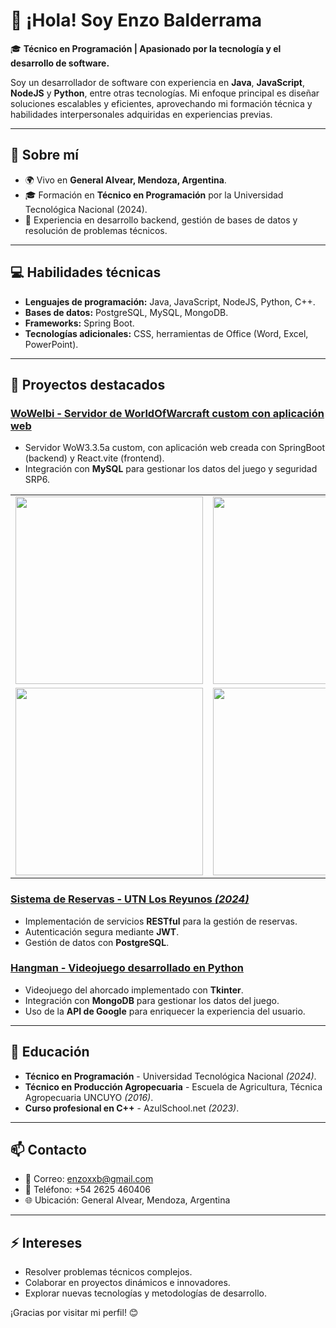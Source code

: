 # 👋 ¡Hola! Soy Enzo Balderrama

🎓 **Técnico en Programación | Apasionado por la tecnología y el desarrollo de software.**

Soy un desarrollador de software con experiencia en **Java**, **JavaScript**, **NodeJS** y **Python**, entre otras tecnologías. Mi enfoque principal es diseñar soluciones escalables y eficientes, aprovechando mi formación técnica y habilidades interpersonales adquiridas en experiencias previas.

---

## 🌟 **Sobre mí**
- 🌍 Vivo en **General Alvear, Mendoza, Argentina**.
- 🎓 Formación en **Técnico en Programación** por la Universidad Tecnológica Nacional (2024).
- 💼 Experiencia en desarrollo backend, gestión de bases de datos y resolución de problemas técnicos.

---

## 💻 **Habilidades técnicas**
- **Lenguajes de programación:** Java, JavaScript, NodeJS, Python, C++.
- **Bases de datos:** PostgreSQL, MySQL, MongoDB.
- **Frameworks:** Spring Boot.
- **Tecnologías adicionales:** CSS, herramientas de Office (Word, Excel, PowerPoint).

---

## 🚀 **Proyectos destacados**
### [WoWelbi - Servidor de WorldOfWarcraft custom con aplicación web](#)
- Servidor WoW3.3.5a custom, con aplicación web creada con SpringBoot (backend) y React.vite (frontend).
- Integración con **MySQL** para gestionar los datos del juego y seguridad SRP6.
<div align="center">
  <table>
    <tr>
      <td>
        <img src="https://github.com/EnzoxxB/WoWMetalServer/blob/main/Web/public/images/WoWelbi1.png?raw=true" width="300"/>
      </td>
      <td>
        <img src="https://github.com/EnzoxxB/WoWMetalServer/blob/main/Web/public/images/WoWelbi2.png?raw=true" width="300"/>
      </td>
    </tr>
    <tr>
      <td>
        <img src="https://github.com/EnzoxxB/WoWMetalServer/blob/main/Web/public/images/WoWelbi3.png?raw=true" width="300"/>
      </td>
      <td>
        <img src="https://github.com/EnzoxxB/WoWMetalServer/blob/main/Web/public/images/WoWelbi4.png?raw=true" width="300"/>
      </td>
    </tr>
  </table>
</div>

### [Sistema de Reservas - UTN Los Reyunos *(2024)*](#)
- Implementación de servicios **RESTful** para la gestión de reservas.
- Autenticación segura mediante **JWT**.
- Gestión de datos con **PostgreSQL**.

### [Hangman - Videojuego desarrollado en Python](#)
- Videojuego del ahorcado implementado con **Tkinter**.
- Integración con **MongoDB** para gestionar los datos del juego.
- Uso de la **API de Google** para enriquecer la experiencia del usuario.

---

## 📜 **Educación**
- **Técnico en Programación** - Universidad Tecnológica Nacional *(2024)*.
- **Técnico en Producción Agropecuaria** - Escuela de Agricultura, Técnica Agropecuaria UNCUYO *(2016)*.
- **Curso profesional en C++** - AzulSchool.net *(2023)*.

---

## 📫 **Contacto**
- 📧 Correo: [enzoxxb@gmail.com](mailto:enzoxxb@gmail.com)
- 📱 Teléfono: +54 2625 460406
- 🌐 Ubicación: General Alvear, Mendoza, Argentina

---

## ⚡ **Intereses**
- Resolver problemas técnicos complejos.
- Colaborar en proyectos dinámicos e innovadores.
- Explorar nuevas tecnologías y metodologías de desarrollo.

¡Gracias por visitar mi perfil! 😊
